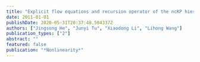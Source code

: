 ```yaml
---
title: "Explicit flow equations and recursion operator of the ncKP hierarchy"
date: 2011-01-01
publishDate: 2020-05-31T20:37:48.504337Z
authors: ["Jingsong He", "Junyi Tu", "Xiaodong Li", "Lihong Wang"]
publication_types: ["2"]
abstract: ""
featured: false
publication: "*Nonlinearity*"
---
```


